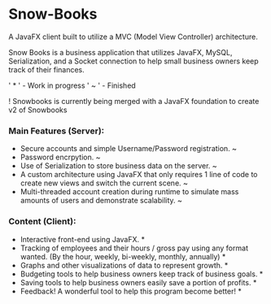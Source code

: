 # Snow-Books
A JavaFX client built to utilize a MVC (Model View Controller) architecture.

Snow Books is a business application that utilizes JavaFX, MySQL, Serialization, and a Socket connection to help small business owners keep track of their finances. 

' * ' - Work in progress
' ~ ' - Finished

! Snowbooks is currently being merged with a JavaFX foundation to create v2 of Snowbooks

### Main Features (Server):
- Secure accounts and simple Username/Password registration. ~
- Password encrpytion. ~
- Use of Serialization to store business data on the server. ~
- A custom architecture using JavaFX that only requires 1 line of code to create new views and switch the current scene. ~
- Multi-threaded account creation during runtime to simulate mass amounts of users and demonstrate scalability. ~

### Content (Client):
- Interactive front-end using JavaFX. *
- Tracking of employees and their hours / gross pay using any format wanted. (By the hour, weekly, bi-weekly, monthly, annually) *
- Graphs and other visualizations of data to represent growth. *
- Budgeting tools to help business owners keep track of business goals. *
- Saving tools to help business owners easily save a portion of profits. *
- Feedback! A wonderful tool to help this program become better! *
